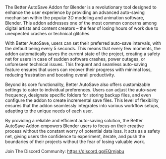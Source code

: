 The Better AutoSave Addon for Blender is a revolutionary tool designed to enhance the user experience by providing an advanced auto-saving mechanism within the popular 3D modeling and animation software, Blender. This addon addresses one of the most common concerns among digital artists and content creators – the fear of losing hours of work due to unexpected crashes or technical glitches.

With Better AutoSave, users can set their preferred auto-save intervals, with the default being every 5 seconds. This means that every few moments, the addon automatically saves the current state of the project, creating a safety net for users in case of sudden software crashes, power outages, or unforeseen technical issues. This frequent and seamless auto-saving feature ensures that users can recover their progress with minimal loss, reducing frustration and boosting overall productivity.

Beyond its core functionality, Better AutoSave also offers customizable settings to cater to individual preferences. Users can adjust the auto-save frequency, designate specific folders for storing backup files, and even configure the addon to create incremental save files. This level of flexibility ensures that the addon seamlessly integrates into various workflow setups, adapting to the unique needs of each user.

By providing a reliable and efficient auto-saving solution, the Better AutoSave Addon empowers Blender users to focus on their creative process without the constant worry of potential data loss. It acts as a safety net, giving users the confidence to experiment, iterate, and push the boundaries of their projects without the fear of losing valuable work.

Join The Discord Community: https://discord.gg/EQrnjabu
